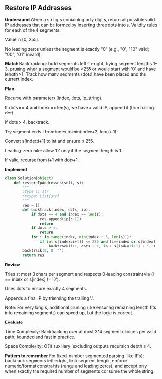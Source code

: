 ## Restore IP Addresses
**Understand**
Given a string s containing only digits, return all possible valid IP addresses that can be formed by inserting three dots into s.
Validity rules for each of the 4 segments:

Value in [0, 255].

No leading zeros unless the segment is exactly "0" (e.g., "0", "10" valid; "00", "01" invalid).

**Match**
Backtracking: build segments left-to-right, trying segment lengths 1–3, pruning when a segment would be >255 or would start with '0' and have length >1. Track how many segments (dots) have been placed and the current index.

**Plan**

Recurse with parameters (index, dots, ip_string).

If dots == 4 and index == len(s), we have a valid IP; append it (trim trailing dot).

If dots > 4, backtrack.

Try segment ends i from index to min(index+2, len(s)-1):

Convert s[index:i+1] to int and ensure ≤ 255.

Leading-zero rule: allow '0' only if the segment length is 1.

If valid, recurse from i+1 with dots+1.

**Implement**
```py
class Solution(object):
    def restoreIpAddresses(self, s):
        """
        :type s: str
        :rtype: List[str]
        """
        res = []
        def backtrack(index, dots, ip):
            if dots == 4 and index == len(s):
                res.append(ip[:-1])
                return
            if dots > 4:
                return
            for i in range(index, min(index + 3, len(s))):
                if int(s[index:i+1]) <= 255 and (i==index or s[index] != '0'):
                    backtrack(i+1, dots + 1, ip + s[index:i+1] + '.')
        backtrack(0, 0, '')
        return res
```

**Review**

Tries at most 3 chars per segment and respects 0-leading constraint via (i == index or s[index] != '0').

Uses dots to ensure exactly 4 segments.

Appends a final IP by trimming the trailing '.'.

Note: For very long s, additional pruning (like ensuring remaining length fits into remaining segments) can speed up, but the logic is correct.

**Evaluate**

Time Complexity: Backtracking over at most 3^4 segment choices per valid path, bounded and fast in practice.

Space Complexity: O(1) auxiliary (excluding output), recursion depth ≤ 4.

**Pattern to remember**
For fixed-number segmented parsing (like IPs): backtrack segments left→right, limit segment length, enforce numeric/format constraints (range and leading zeros), and accept only when exactly the required number of segments consume the whole string.
